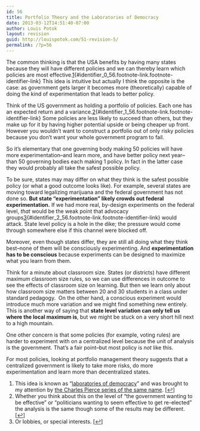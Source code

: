 ```yaml
---
id: 56
title: Portfolio Theory and the Laboratories of Democracy
date: 2013-03-12T14:51:40-07:00
author: Louis Potok
layout: revision
guid: http://louispotok.com/51-revision-5/
permalink: /?p=56
---
```

The common thinking is that the USA benefits by having many states because they will have different policies and we can thereby learn which policies are most effective.[1](#footnote_0_56 "This idea is known as &ldquo;laboratories of democracy&rdquo; and was brought to my attention by the Charles Pierce series of the same name."){#identifier_0_56.footnote-link.footnote-identifier-link} This idea is intuitive but actually I think the opposite is the case: as government gets larger it becomes more (theoretically) capable of doing the kind of experimentation that leads to better policy.

Think of the US government as holding a portfolio of policies. Each one has an expected return and a variance.[2](#footnote_1_56 "Whether you think about this on the level of &ldquo;the government wanting to be effective&rdquo; or &ldquo;politicians wanting to seem effective to get re-elected&rdquo; the analysis is the same though some of the results may be different."){#identifier_1_56.footnote-link.footnote-identifier-link} Some policies are less likely to succeed than others, but they make up for it by having higher potential upside or being cheaper up front. However you wouldn&#8217;t want to construct a portfolio out of only risky policies because you don&#8217;t want your whole government program to fail.

So it&#8217;s elementary that one governing body making 50 policies will have more experimentation&#8211;and learn more, and have better policy next year&#8211;than 50 governing bodies each making 1 policy. In fact in the latter case they would probably all take the safest possible policy.

To be sure, states may may differ on what they think is the safest possible policy (or what a good outcome looks like). For example, several states are moving toward legalizing marijuana and the federal government has not done so. **But state &#8220;experimentation&#8221; likely crowds out federal experimentation.** If we had more real, by-design experiments on the federal level, _that_ would be the weak point that advocacy groups[3](#footnote_2_56 "Or lobbies, or special interests."){#identifier_2_56.footnote-link.footnote-identifier-link} would attack. State level policy is a hole in the dike; the pressure would come through somewhere else if this channel were blocked off.

Moreover, even though states differ, they are still all doing what they think best&#8211;none of them will be consciously experimenting. And **experimentation has to be conscious** because experiments can be designed to maximize what you learn from them.

Think for a minute about classroom size. States (or districts) have different maximum classroom size rules, so we can use differences in outcome to see the effects of classroom size on learning. But then we learn only about how classroom size matters between 20 and 30 students in a class under standard pedagogy.  On the other hand, a conscious experiment would introduce much more variation and we might find something new entirely. This is another way of saying that **state level variation can only tell us where the local maximum is**, but we might be stuck on a very short hill next to a high mountain.

One other concern is that some policies (for example, voting rules) are harder to experiment with on a centralized level because the unit of analysis is the government. That&#8217;s a fair point&#8211;but most policy is _not_ like this.

For most policies, looking at portfolio management theory suggests that a centralized government is likely to take more risks, do more experimentation and learn more than decentralized states.

<ol class="footnotes">
  <li id="footnote_0_56" class="footnote">
    This idea is known as &#8220;<a href="http://en.wikipedia.org/wiki/Laboratories_of_democracy">laboratories of democracy</a>&#8221; and was brought to my attention by <a href="http://www.esquire.com/blogs/politics/The_Labs_Go_Cockfighting">the Charles Pierce series of the same name</a>. [<a href="#identifier_0_56" class="footnote-link footnote-back-link">&#8617;</a>]
  </li>
  <li id="footnote_1_56" class="footnote">
    Whether you think about this on the level of &#8220;the government wanting to be effective&#8221; or &#8220;politicians wanting to seem effective to get re-elected&#8221; the analysis is the same though some of the results may be different. [<a href="#identifier_1_56" class="footnote-link footnote-back-link">&#8617;</a>]
  </li>
  <li id="footnote_2_56" class="footnote">
    Or lobbies, or special interests. [<a href="#identifier_2_56" class="footnote-link footnote-back-link">&#8617;</a>]
  </li>
</ol>